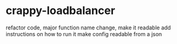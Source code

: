 # crappy-loadbalancer
refactor code, major function name change, make it readable
add instructions on how to run it
make config readable from a json